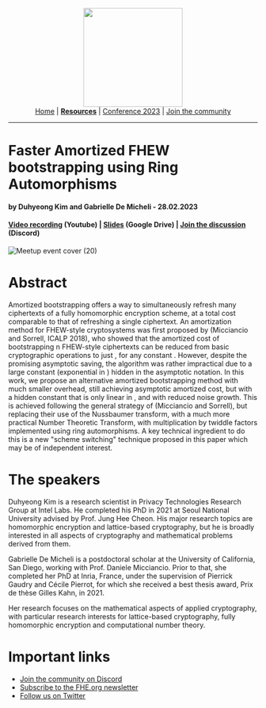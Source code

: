 <!-- Main header navigation -->
<p align="center">
  <img width="200" src="https://user-images.githubusercontent.com/5758427/180978488-db825482-5a58-4c7c-9589-c494a6f0be04.png"><br/>
  <a href="https://fhe-org.github.io">Home</a> | <a href="https://fhe-org.github.io/resources"><b>Resources</b></a> | <a href="https://fhe-org.github.io/conferences/conference-2023/home">Conference 2023</a> | <a href="https://fhe-org.github.io/community">Join the community</a>
</p>
<hr/>
<!-- /Main header navigation -->

# Faster Amortized FHEW bootstrapping using Ring Automorphisms
#### by Duhyeong Kim and Gabrielle De Micheli - 28.02.2023
#### <a href="">Video recording</a> (Youtube) | <a href="https://drive.google.com/file/d/1FHH3KvbzUwt3z6dvlbfDXPbql42Yxrjz/view?usp=sharing">Slides</a> (Google Drive) | <a href="https://discord.fhe.org">Join the discussion</a> (Discord)

![Meetup event cover (20)](https://user-images.githubusercontent.com/5758427/222270450-8aa5608a-b99b-4211-a400-f522ba92dfd0.png)

# Abstract
Amortized bootstrapping offers a way to simultaneously refresh many ciphertexts of a fully homomorphic encryption scheme, at a total cost comparable to that of refreshing a single ciphertext. An amortization method for FHEW-style cryptosystems was first proposed by (Micciancio and Sorrell, ICALP 2018), who showed that the amortized cost of bootstrapping n FHEW-style ciphertexts can be reduced from basic cryptographic operations to just , for any constant . However, despite the promising asymptotic saving, the algorithm was rather impractical due to a large constant (exponential in ) hidden in the asymptotic notation. In this work, we propose an alternative amortized bootstrapping method with much smaller overhead, still achieving asymptotic amortized cost, but with a hidden constant that is only linear in , and with reduced noise growth. This is achieved following the general strategy of (Micciancio and Sorrell), but replacing their use of the Nussbaumer transform, with a much more practical Number Theoretic Transform, with multiplication by twiddle factors implemented using ring automorphisms. A key technical ingredient to do this is a new "scheme switching" technique proposed in this paper which may be of independent interest.

# The speakers
Duhyeong Kim is a research scientist in Privacy Technologies Research Group at Intel Labs. He completed his PhD in 2021 at Seoul National University advised by Prof. Jung Hee Cheon. His major research topics are homomorphic encryption and lattice-based cryptography, but he is broadly interested in all aspects of cryptography and mathematical problems derived from them.

Gabrielle De Micheli is a postdoctoral scholar at the University of California, San Diego, working with Prof. Daniele Micciancio. Prior to that, she completed her PhD at Inria, France, under the supervision of Pierrick Gaudry and Cécile Pierrot, for which she received a best thesis award, Prix de thèse Gilles Kahn, in 2021.

Her research focuses on the mathematical aspects of applied cryptography, with particular research interests for lattice-based cryptography, fully homomorphic encryption and computational number theory.
# Important links
- <a href="https://discord.fhe.org">Join the community on Discord</a>
- <a href="https://fheorg.substack.com">Subscribe to the FHE.org newsletter</a>
- <a href="https://twitter.com/fhe_org">Follow us on Twitter</a>
